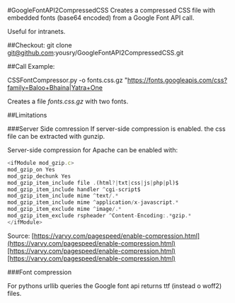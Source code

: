 #GoogleFontAPI2CompressedCSS
Creates a compressed CSS file with embedded fonts (base64 encoded) from a Google Font API call.

Useful for intranets.  

##Checkout:
git clone git@github.com:yousry/GoogleFontAPI2CompressedCSS.git

##Call Example:

CSSFontCompressor.py -o fonts.css.gz "https://fonts.googleapis.com/css?family=Baloo+Bhaina|Yatra+One

Creates a file *fonts.css.gz* with two fonts.

##Limitations

###Server Side comression
If server-side compression is enabled. the css file can be extracted with gunzip. 

Server-side compression for Apache can be enabled with: 

```javascript
<ifModule mod_gzip.c>
mod_gzip_on Yes
mod_gzip_dechunk Yes
mod_gzip_item_include file .(html?|txt|css|js|php|pl)$
mod_gzip_item_include handler ^cgi-script$
mod_gzip_item_include mime ^text/.*
mod_gzip_item_include mime ^application/x-javascript.*
mod_gzip_item_exclude mime ^image/.*
mod_gzip_item_exclude rspheader ^Content-Encoding:.*gzip.*
</ifModule>
```

Source: [https://varvy.com/pagespeed/enable-compression.html](https://varvy.com/pagespeed/enable-compression.html)[https://varvy.com/pagespeed/enable-compression.html)[https://varvy.com/pagespeed/enable-compression.html)

###Font compression

For pythons urllib queries the Google font api returns ttf (instead o woff2) files.
